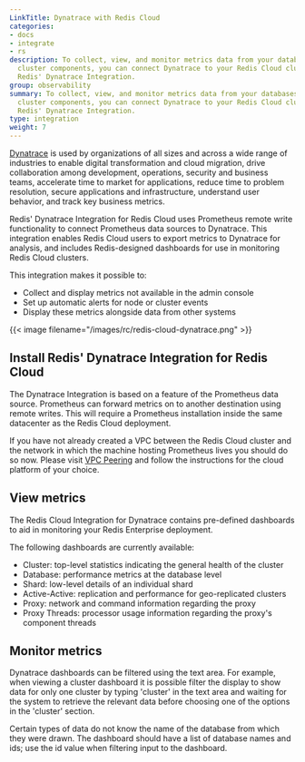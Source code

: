 ```yaml
---
LinkTitle: Dynatrace with Redis Cloud
categories:
- docs
- integrate
- rs
description: To collect, view, and monitor metrics data from your databases and other
  cluster components, you can connect Dynatrace to your Redis Cloud cluster using
  Redis' Dynatrace Integration.
group: observability
summary: To collect, view, and monitor metrics data from your databases and other
  cluster components, you can connect Dynatrace to your Redis Cloud cluster using
  Redis' Dynatrace Integration.
type: integration
weight: 7
---
```



[Dynatrace](https://www.dynatrace.com/) is used by organizations of all sizes and across a wide range of industries to 
enable digital transformation and cloud migration, drive collaboration among development, operations, security and 
business teams, accelerate time to market for applications, reduce time to problem resolution, secure applications and 
infrastructure, understand user behavior, and track key business metrics.

Redis' Dynatrace Integration for Redis Cloud uses Prometheus remote write functionality to connect Prometheus data 
sources to Dynatrace. This integration enables Redis Cloud users to export metrics to Dynatrace for analysis, 
and includes Redis-designed dashboards for use in monitoring Redis Cloud clusters.

This integration makes it possible to:
- Collect and display metrics not available in the admin console
- Set up automatic alerts for node or cluster events
- Display these metrics alongside data from other systems

{{< image filename="/images/rc/redis-cloud-dynatrace.png" >}}
## Install Redis' Dynatrace Integration for Redis Cloud

The Dynatrace Integration is based on a feature of the Prometheus data source. Prometheus can forward metrics on to 
another destination using remote writes. This will require a Prometheus installation inside the same datacenter as the 
Redis Cloud deployment.

If you have not already created a VPC between the Redis Cloud cluster and the network in which the machine hosting 
Prometheus lives you should do so now. Please visit [VPC Peering](https://redis.io/docs/latest/operate/rc/security/vpc-peering/) 
and follow the instructions for the cloud platform of your choice.



## View metrics

The Redis Cloud Integration for Dynatrace contains pre-defined dashboards to aid in monitoring your Redis Enterprise deployment.

The following dashboards are currently available:

- Cluster: top-level statistics indicating the general health of the cluster
- Database: performance metrics at the database level
- Shard: low-level details of an individual shard
- Active-Active: replication and performance for geo-replicated clusters
- Proxy: network and command information regarding the proxy
- Proxy Threads: processor usage information regarding the proxy's component threads 

## Monitor metrics

Dynatrace dashboards can be filtered using the text area. For example, when viewing a cluster dashboard it is possible 
filter the display to show data for only one cluster by typing 'cluster' in the text area and waiting for the system to
retrieve the relevant data before choosing one of the options in the 'cluster' section.

Certain types of data do not know the name of the database from which they were drawn. The dashboard should have a list 
of database names and ids; use the id value when filtering input to the dashboard. 



